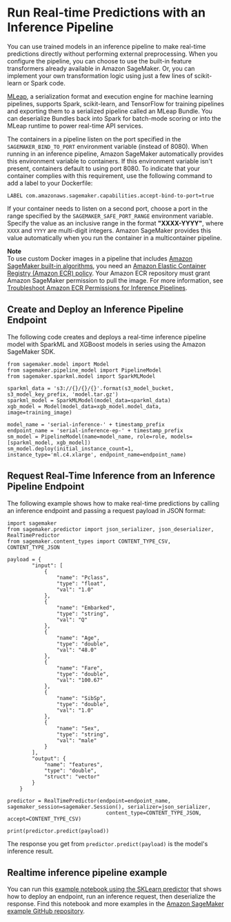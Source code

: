 # Run Real\-time Predictions with an Inference Pipeline<a name="inference-pipeline-real-time"></a>

You can use trained models in an inference pipeline to make real\-time predictions directly without performing external preprocessing\. When you configure the pipeline, you can choose to use the built\-in feature transformers already available in Amazon SageMaker\. Or, you can implement your own transformation logic using just a few lines of scikit\-learn or Spark code\. 

[MLeap](http://mleap-docs.combust.ml/), a serialization format and execution engine for machine learning pipelines, supports Spark, scikit\-learn, and TensorFlow for training pipelines and exporting them to a serialized pipeline called an MLeap Bundle\. You can deserialize Bundles back into Spark for batch\-mode scoring or into the MLeap runtime to power real\-time API services\.

The containers in a pipeline listen on the port specified in the `SAGEMAKER_BIND_TO_PORT` environment variable \(instead of 8080\)\. When running in an inference pipeline, Amazon SageMaker automatically provides this environment variable to containers\. If this environment variable isn't present, containers default to using port 8080\. To indicate that your container complies with this requirement, use the following command to add a label to your Dockerfile:

```
LABEL com.amazonaws.sagemaker.capabilities.accept-bind-to-port=true
```

If your container needs to listen on a second port, choose a port in the range specified by the `SAGEMAKER_SAFE_PORT_RANGE` environment variable\. Specify the value as an inclusive range in the format **"XXXX\-YYYY"**, where `XXXX` and `YYYY` are multi\-digit integers\. Amazon SageMaker provides this value automatically when you run the container in a multicontainer pipeline\.

**Note**  
To use custom Docker images in a pipeline that includes [Amazon SageMaker built\-in algorithms](https://docs.aws.amazon.com/sagemaker/latest/dg/sagemaker-algo-docker-registry-paths.html), you need an [Amazon Elastic Container Registry \(Amazon ECR\) policy](https://docs.aws.amazon.com/AmazonECR/latest/userguide/what-is-ecr.html)\. Your Amazon ECR repository must grant Amazon SageMaker permission to pull the image\. For more information, see [Troubleshoot Amazon ECR Permissions for Inference Pipelines](inference-pipeline-troubleshoot.md#inference-pipeline-troubleshoot-permissions)\.

## Create and Deploy an Inference Pipeline Endpoint<a name="inference-pipeline-real-time-sdk"></a>

The following code creates and deploys a real\-time inference pipeline model with SparkML and XGBoost models in series using the Amazon SageMaker SDK\.

```
from sagemaker.model import Model
from sagemaker.pipeline_model import PipelineModel
from sagemaker.sparkml.model import SparkMLModel

sparkml_data = 's3://{}/{}/{}'.format(s3_model_bucket, s3_model_key_prefix, 'model.tar.gz')
sparkml_model = SparkMLModel(model_data=sparkml_data)
xgb_model = Model(model_data=xgb_model.model_data, image=training_image)

model_name = 'serial-inference-' + timestamp_prefix
endpoint_name = 'serial-inference-ep-' + timestamp_prefix
sm_model = PipelineModel(name=model_name, role=role, models=[sparkml_model, xgb_model])
sm_model.deploy(initial_instance_count=1, instance_type='ml.c4.xlarge', endpoint_name=endpoint_name)
```

## Request Real\-Time Inference from an Inference Pipeline Endpoint<a name="inference-pipeline-endpoint-request"></a>

The following example shows how to make real\-time predictions by calling an inference endpoint and passing a request payload in JSON format:

```
import sagemaker
from sagemaker.predictor import json_serializer, json_deserializer, RealTimePredictor
from sagemaker.content_types import CONTENT_TYPE_CSV, CONTENT_TYPE_JSON

payload = {
        "input": [
            {
                "name": "Pclass",
                "type": "float",
                "val": "1.0"
            },
            {
                "name": "Embarked",
                "type": "string",
                "val": "Q"
            },
            {
                "name": "Age",
                "type": "double",
                "val": "48.0"
            },
            {
                "name": "Fare",
                "type": "double",
                "val": "100.67"
            },
            {
                "name": "SibSp",
                "type": "double",
                "val": "1.0"
            },
            {
                "name": "Sex",
                "type": "string",
                "val": "male"
            }
        ],
        "output": {
            "name": "features",
            "type": "double",
            "struct": "vector"
        }
    }

predictor = RealTimePredictor(endpoint=endpoint_name, sagemaker_session=sagemaker.Session(), serializer=json_serializer,
                                content_type=CONTENT_TYPE_JSON, accept=CONTENT_TYPE_CSV)

print(predictor.predict(payload))
```

The response you get from `predictor.predict(payload)` is the model's inference result\.

## Realtime inference pipeline example<a name="inference-pipeline-example"></a>

You can run this [example notebook using the SKLearn predictor](https://github.com/awslabs/amazon-sagemaker-examples/blob/master/sagemaker-python-sdk/scikit_learn_randomforest/Sklearn_on_SageMaker_end2end.ipynb) that shows how to deploy an endpoint, run an inference request, then deserialize the response\. Find this notebook and more examples in the [Amazon SageMaker example GitHub repository](https://github.com/awslabs/amazon-sagemaker-examples)\.